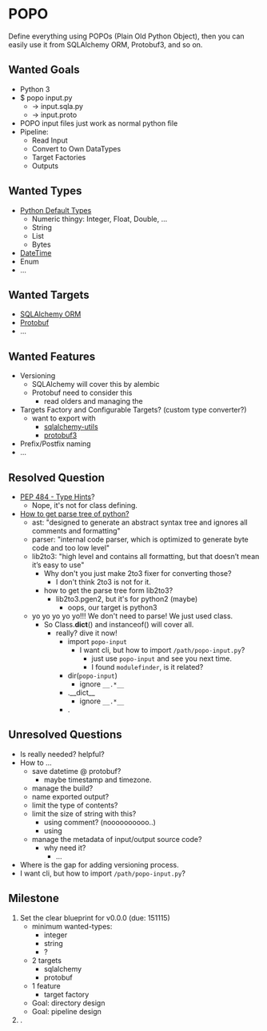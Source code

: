 # POPO
Define everything using POPOs (Plain Old Python Object), then you can easily use it from SQLAlchemy ORM, Protobuf3, and so on.

## Wanted Goals
- Python 3
- $ popo input.py
	- -> input.sqla.py
	- -> input.proto
- POPO input files just work as normal python file
- Pipeline:
	- Read Input
	- Convert to Own DataTypes
	- Target Factories
	- Outputs

## Wanted Types
- [Python Default Types](https://docs.python.org/3/reference/datamodel.html#the-standard-type-hierarchy)
	- Numeric thingy: Integer, Float, Double, ...
	- String
	- List
	- Bytes
- [DateTime](https://docs.python.org/3.5/library/datetime.html#datetime.datetime.now)
- Enum
- ...

## Wanted Targets
- [SQLAlchemy ORM](http://www.sqlalchemy.org/)
- [Protobuf](https://developers.google.com/protocol-buffers/docs/proto3#scalar)
- ...

## Wanted Features
- Versioning
	- SQLAlchemy will cover this by alembic
	- Protobuf need to consider this
		- read olders and managing the 
- Targets Factory and Configurable Targets? (custom type converter?)
	- want to export with
		- [sqlalchemy-utils](https://github.com/kvesteri/sqlalchemy-utils)
		- [protobuf3](https://github.com/Pr0Ger/protobuf3)
- Prefix/Postfix naming
- ...

## Resolved Question
- [PEP 484 - Type Hints](https://www.python.org/dev/peps/pep-0484/)?
	- Nope, it's not for class defining.
- [How to get parse tree of python?](http://python3porting.com/fixers.html)
	- ast: "designed to generate an abstract syntax tree and ignores all comments and formatting"
	- parser: "internal code parser, which is optimized to generate byte code and too low level"
	- lib2to3: "high level and contains all formatting, but that doesn’t mean it’s easy to use"
		- Why don't you just make 2to3 fixer for converting those?
			- I don't think 2to3 is not for it.
		- how to get the parse tree form lib2to3?
			- lib2to3.pgen2, but it's for python2 (maybe)
				- oops, our target is python3
	- yo yo yo yo yo!!! We don't need to parse! We just used class.
		- So Class.__dict__() and instanceof() will cover all.
			- really? dive it now!
				- import `popo-input`
					- I want cli, but how to import `/path/popo-input.py`?
						- just use `popo-input` and see you next time.
						- I found `modulefinder`, is it related?
				- dir(`popo-input`)
					- ignore `__.*__`
				- .\_\_dict\_\_
					- ignore `__.*__`
				- .

## Unresolved Questions
- Is really needed? helpful?
- How to ...
	- save datetime @ protobuf?
		- maybe timestamp and timezone.
	- manage the build?
	- name exported output?
	- limit the type of contents?
	- limit the size of string with this?
		- using comment? (noooooooooo..)
		- using 
	- manage the metadata of input/output source code?
		- why need it?
			- ...
- Where is the gap for adding versioning process.
- I want cli, but how to import `/path/popo-input.py`?

## Milestone
1. Set the clear blueprint for v0.0.0 (due: 151115)
	- minimum wanted-types: 
		- integer
		- string
		- ?
	- 2 targets
		- sqlalchemy
		- protobuf
	- 1 feature
		- target factory
	- Goal: directory design
	- Goal: pipeline design
3. .